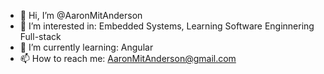 - 👋 Hi, I’m @AaronMitAnderson
- 👀 I’m interested in: Embedded Systems, Learning Software Enginnering Full-stack
- 🌱 I’m currently learning: Angular 
- 📫 How to reach me: AaronMitAnderson@gmail.com
<!--- - 💞️ I’m looking to collaborate on ... --->

<!---
AaronMitAnderson/AaronMitAnderson is a ✨ special ✨ repository because its `README.md` (this file) appears on your GitHub profile.
You can click the Preview link to take a look at your changes.
--->

